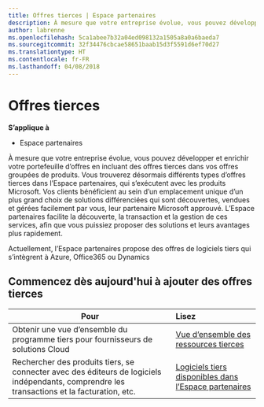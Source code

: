 ```yaml
---
title: Offres tierces | Espace partenaires
description: À mesure que votre entreprise évolue, vous pouvez développer et enrichir votre portefeuille d’offres en incluant des offres tierces dans vos offres groupées de produits.
author: labrenne
ms.openlocfilehash: 5ca1abee7b32a04ed098132a1505a8a0a6baeda7
ms.sourcegitcommit: 32f34476cbcae58651baab15d3f5591d6ef70d27
ms.translationtype: HT
ms.contentlocale: fr-FR
ms.lasthandoff: 04/08/2018
---
```

# <a name="third-party-offers"></a>Offres tierces 

**S’applique à**

- Espace partenaires

À mesure que votre entreprise évolue, vous pouvez développer et enrichir votre portefeuille d’offres en incluant des offres tierces dans vos offres groupées de produits. Vous trouverez désormais différents types d’offres tierces dans l’Espace partenaires, qui s’exécutent avec les produits Microsoft. Vos clients bénéficient au sein d’un emplacement unique d’un plus grand choix de solutions différenciées qui sont découvertes, vendues et gérées facilement par vous, leur partenaire Microsoft approuvé. L’Espace partenaires facilite la découverte, la transaction et la gestion de ces services, afin que vous puissiez proposer des solutions et leurs avantages plus rapidement.

Actuellement, l’Espace partenaires propose des offres de logiciels tiers qui s’intègrent à Azure, Office365 ou Dynamics


## <a name="start-adding-third-party-offers-today"></a>Commencez dès aujourd'hui à ajouter des offres tierces

|**Pour**   |**Lisez**   |
|------------------|:--------------------|
|Obtenir une vue d’ensemble du programme tiers pour fournisseurs de solutions Cloud  |[Vue d’ensemble des ressources tierces](https://assets.microsoft.com/ThirdPartyOffers-Overview.pptx)|
|Rechercher des produits tiers, se connecter avec des éditeurs de logiciels indépendants, comprendre les transactions et la facturation, etc.| [Logiciels tiers disponibles dans l’Espace partenaires](third-party-help.md) 


